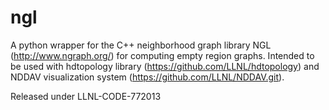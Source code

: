 # ngl
A python wrapper for the C++ neighborhood graph library NGL (http://www.ngraph.org/) for computing empty region graphs. Intended to be used with hdtopology library (https://github.com/LLNL/hdtopology) and NDDAV visualization system (https://github.com/LLNL/NDDAV.git).

Released under LLNL-CODE-772013
